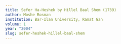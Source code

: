 ```yaml
---
title: Sefer Ha-Heshek by Hillel Baal Shem (1739)
author: Moshe Rosman
institution: Bar-Ilan University, Ramat Gan
volume: 1
year: "2004"
slug: sefer-heshek-hillel-baal-shem
---
```

